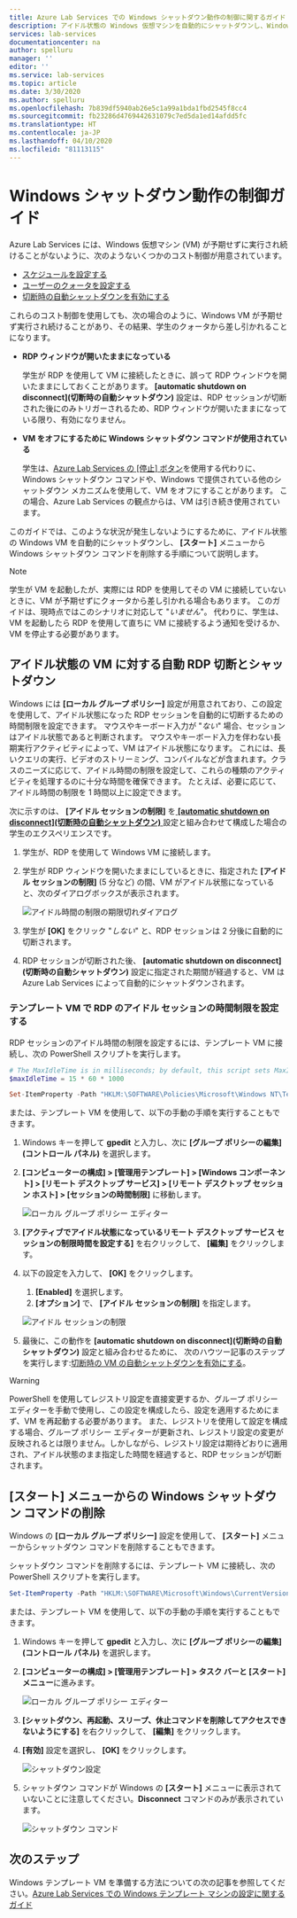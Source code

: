 ```yaml
---
title: Azure Lab Services での Windows シャットダウン動作の制御に関するガイド | Microsoft Docs
description: アイドル状態の Windows 仮想マシンを自動的にシャットダウンし、Windows シャットダウン コマンドを削除する手順について説明します。
services: lab-services
documentationcenter: na
author: spelluru
manager: ''
editor: ''
ms.service: lab-services
ms.topic: article
ms.date: 3/30/2020
ms.author: spelluru
ms.openlocfilehash: 7b839df5940ab26e5c1a99a1bda1fbd2545f8cc4
ms.sourcegitcommit: fb23286d4769442631079c7ed5da1ed14afdd5fc
ms.translationtype: HT
ms.contentlocale: ja-JP
ms.lasthandoff: 04/10/2020
ms.locfileid: "81113115"
---
```

# <a name="guide-to-controlling-windows-shutdown-behavior"></a>Windows シャットダウン動作の制御ガイド

Azure Lab Services には、Windows 仮想マシン (VM) が予期せずに実行され続けることがないように、次のようないくつかのコスト制御が用意されています。
 - [スケジュールを設定する](https://docs.microsoft.com/azure/lab-services/classroom-labs/tutorial-setup-classroom-lab#set-a-schedule-for-the-lab)
 - [ユーザーのクォータを設定する](https://docs.microsoft.com/azure/lab-services/classroom-labs/how-to-configure-student-usage#set-quotas-for-users)
 - [切断時の自動シャットダウンを有効にする](https://docs.microsoft.com/azure/lab-services/classroom-labs/how-to-enable-shutdown-disconnect)

これらのコスト制御を使用しても、次の場合のように、Windows VM が予期せず実行され続けることがあり、その結果、学生のクォータから差し引かれることになります。

- **RDP ウィンドウが開いたままになっている**
  
    学生が RDP を使用して VM に接続したときに、誤って RDP ウィンドウを開いたままにしておくことがあります。  **[automatic shutdown on disconnect]\(切断時の自動シャットダウン\)** 設定は、RDP セッションが切断された後にのみトリガーされるため、RDP ウィンドウが開いたままになっている限り、有効になりません。

- **VM をオフにするために Windows シャットダウン コマンドが使用されている**
  
    学生は、[Azure Lab Services の [停止] ボタン](https://docs.microsoft.com/azure/lab-services/classroom-labs/how-to-use-classroom-lab#start-or-stop-the-vm)を使用する代わりに、Windows シャットダウン コマンドや、Windows で提供されている他のシャットダウン メカニズムを使用して、VM をオフにすることがあります。  この場合、Azure Lab Services の観点からは、VM は引き続き使用されています。
    
このガイドでは、このような状況が発生しないようにするために、アイドル状態の Windows VM を自動的にシャットダウンし、 **[スタート]** メニューから Windows シャットダウン コマンドを削除する手順について説明します。  

> [!NOTE]
> 学生が VM を起動したが、実際には RDP を使用してその VM に接続していないときに、VM が予期せずにクォータから差し引かれる場合もあります。  このガイドは、現時点ではこのシナリオに対応して "*いません*"。  代わりに、学生は、VM を起動したら RDP を使用して直ちに VM に接続するよう通知を受けるか、VM を停止する必要があります。

## <a name="automatic-rdp-disconnect-and-shutdown-for-idle-vm"></a>アイドル状態の VM に対する自動 RDP 切断とシャットダウン

Windows には **[ローカル グループ ポリシー]** 設定が用意されており、この設定を使用して、アイドル状態になった RDP セッションを自動的に切断するための時間制限を設定できます。  マウスやキーボード入力が "*ない*" 場合、セッションはアイドル状態であると判断されます。  マウスやキーボード入力を伴わない長期実行アクティビティによって、VM はアイドル状態になります。  これには、長いクエリの実行、ビデオのストリーミング、コンパイルなどが含まれます。クラスのニーズに応じて、アイドル時間の制限を設定して、これらの種類のアクティビティを処理するのに十分な時間を確保できます。  たとえば、必要に応じて、アイドル時間の制限を 1 時間以上に設定できます。

次に示すのは、 **[アイドル セッションの制限]** を[ **[automatic shutdown on disconnect]\(切断時の自動シャットダウン\)** ](https://docs.microsoft.com/azure/lab-services/classroom-labs/how-to-enable-shutdown-disconnect) 設定と組み合わせて構成した場合の学生のエクスペリエンスです。
 1. 学生が、RDP を使用して Windows VM に接続します。
 2. 学生が RDP ウィンドウを開いたままにしているときに、指定された **[アイドル セッションの制限]** (5 分など) の間、VM がアイドル状態になっていると、次のダイアログボックスが表示されます。

    ![アイドル時間の制限の期限切れダイアログ](../media/how-to-windows-shutdown/idle-time-expired.png)

1. 学生が **[OK]** をクリック "*しない*" と、RDP セッションは 2 分後に自動的に切断されます。
2. RDP セッションが切断された後、 **[automatic shutdown on disconnect]\(切断時の自動シャットダウン\)** 設定に指定された期間が経過すると、VM は Azure Lab Services によって自動的にシャットダウンされます。

### <a name="set-rdp-idle-session-time-limit-on-the-template-vm"></a>テンプレート VM で RDP のアイドル セッションの時間制限を設定する

RDP セッションのアイドル時間の制限を設定するには、テンプレート VM に接続し、次の PowerShell スクリプトを実行します。

```powershell
# The MaxIdleTime is in milliseconds; by default, this script sets MaxIdleTime to 15 minutes.
$maxIdleTime = 15 * 60 * 1000

Set-ItemProperty -Path "HKLM:\SOFTWARE\Policies\Microsoft\Windows NT\Terminal Services" -Name "MaxIdleTime" -Value $maxIdleTime -Force
```
または、テンプレート VM を使用して、以下の手動の手順を実行することもできます。

1. Windows キーを押して **gpedit** と入力し、次に **[グループ ポリシーの編集] (コントロール パネル)** を選択します。

1. **[コンピューターの構成] > [管理用テンプレート] > [Windows コンポーネント] > [リモート デスクトップ サービス] > [リモート デスクトップ セッション ホスト] > [セッションの時間制限]** に移動します。  

    ![ローカル グループ ポリシー エディター](../media/how-to-windows-shutdown/group-policy-idle.png)
   
1. **[アクティブでアイドル状態になっているリモート デスクトップ サービス セッションの制限時間を設定する]** を右クリックして、 **[編集]** をクリックします。

1. 以下の設定を入力して、 **[OK]** をクリックします。
   1. **[Enabled]** を選択します。
   1. **[オプション]** で、 **[アイドル セッションの制限]** を指定します。

    ![アイドル セッションの制限](../media/how-to-windows-shutdown/edit-idle-time-limit.png)

1. 最後に、この動作を **[automatic shutdown on disconnect]\(切断時の自動シャットダウン\)** 設定と組み合わせるために、 次のハウツー記事のステップを実行します:[切断時の VM の自動シャットダウンを有効にする](https://docs.microsoft.com/azure/lab-services/classroom-labs/how-to-enable-shutdown-disconnect)。

> [!WARNING]
> PowerShell を使用してレジストリ設定を直接変更するか、グループ ポリシー エディターを手動で使用し、この設定を構成したら、設定を適用するためにまず、VM を再起動する必要があります。  また、レジストリを使用して設定を構成する場合、グループ ポリシー エディターが更新され、レジストリ設定の変更が反映されるとは限りません。しかしながら、レジストリ設定は期待どおりに適用され、アイドル状態のまま指定した時間を経過すると、RDP セッションが切断されます。

## <a name="remove-windows-shutdown-command-from-start-menu"></a>[スタート] メニューからの Windows シャットダウン コマンドの削除

Windows の **[ローカル グループ ポリシー]** 設定を使用して、 **[スタート]** メニューからシャットダウン コマンドを削除することもできます。

シャットダウン コマンドを削除するには、テンプレート VM に接続し、次の PowerShell スクリプトを実行します。

```powershell
Set-ItemProperty -Path "HKLM:\SOFTWARE\Microsoft\Windows\CurrentVersion\Policies\Explorer" -Name "HidePowerOptions" -Value 1 -Force
```

または、テンプレート VM を使用して、以下の手動の手順を実行することもできます。

1. Windows キーを押して **gpedit** と入力し、次に **[グループ ポリシーの編集] (コントロール パネル)** を選択します。

1. **[コンピューターの構成] > [管理用テンプレート] > タスク バーと [スタート] メニュー**に進みます。  

    ![ローカル グループ ポリシー エディター](../media/how-to-windows-shutdown/group-policy-shutdown.png)

1. **[シャットダウン、再起動、スリープ、休止コマンドを削除してアクセスできないようにする]** を右クリックして、 **[編集]** をクリックします。

1. **[有効]** 設定を選択し、 **[OK]** をクリックします。
 
   ![シャットダウン設定](../media/how-to-windows-shutdown/edit-shutdown.png)

1. シャットダウン コマンドが Windows の **[スタート]** メニューに表示されていないことに注意してください。**Disconnect** コマンドのみが表示されています。

    ![シャットダウン コマンド](../media/how-to-windows-shutdown/start-menu.png)

## <a name="next-steps"></a>次のステップ
Windows テンプレート VM を準備する方法についての次の記事を参照してください。[Azure Lab Services での Windows テンプレート マシンの設定に関するガイド](how-to-prepare-windows-template.md)